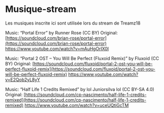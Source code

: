 # Musique-stream

Les musiques inscrite ici sont utilisée lors du stream de Treamz18

Music: “Portal Error” by Runner Rose (CC BY)
Original: [https://soundcloud.com/brian-rose/portal-error](https://soundcloud.com/brian-rose/portal-error)
https://www.youtube.com/watch?v=mAuHgOrIX0I

Music: “Portal 2 OST – You Will Be Perfect (Fluxoid Remix)” by Fluxoid (CC BY)
Original: [https://soundcloud.com/fluxoid/portal-2-ost-you-will-be-perfect-fluxoid-remix](https://soundcloud.com/fluxoid/portal-2-ost-you-will-be-perfect-fluxoid-remix)
https://www.youtube.com/watch?v=E2Qob2yL8yY

Music: “Half Life 1 Credits Remixed” by lol Juniorsilva lol (CC BY-SA 4.0)  
Original: [https://soundcloud.com/cp-nascimento/half-life-1-credits-remixed](https://soundcloud.com/cp-nascimento/half-life-1-credits-remixed)
https://www.youtube.com/watch?v=uceUQtiGcTM

